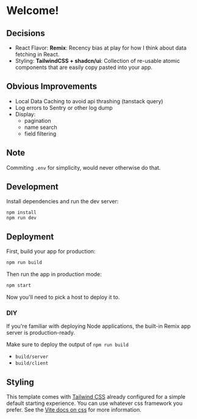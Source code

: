 # Welcome!

## Decisions

- React Flavor: **Remix**: Recency bias at play for how I think about data fetching in React.
- Styling: **TailwindCSS + shadcn/ui**: Collection of re-usable atomic components that are easily copy pasted into your app.

## Obvious Improvements

- Local Data Caching to avoid api thrashing (tanstack query)
- Log errors to Sentry or other log dump
- Display:
  - pagination
  - name search
  - field filtering

## Note

Commiting `.env` for simplicity, would never otherwise do that.

## Development

Install dependencies and run the dev server:

```shellscript
npm install
npm run dev
```

## Deployment

First, build your app for production:

```sh
npm run build
```

Then run the app in production mode:

```sh
npm start
```

Now you'll need to pick a host to deploy it to.

### DIY

If you're familiar with deploying Node applications, the built-in Remix app server is production-ready.

Make sure to deploy the output of `npm run build`

- `build/server`
- `build/client`

## Styling

This template comes with [Tailwind CSS](https://tailwindcss.com/) already configured for a simple default starting experience. You can use whatever css framework you prefer. See the [Vite docs on css](https://vitejs.dev/guide/features.html#css) for more information.
